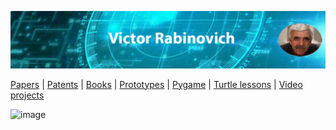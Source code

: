 
![Header Image](https://raw.githubusercontent.com/victenna/vrabinovich/main/Images/Header.png)

[Papers](papers.md) | [Patents](patents.md) | [Books](books.md) | [Prototypes](prototypes.md) | [Pygame](pygame.md) | [Turtle lessons](turtle_lessons.md) | [Video projects](video_projects.md)


![image](https://github.com/user-attachments/assets/ba9d84ce-a21f-4f67-94ac-d095e75ee7c6)

